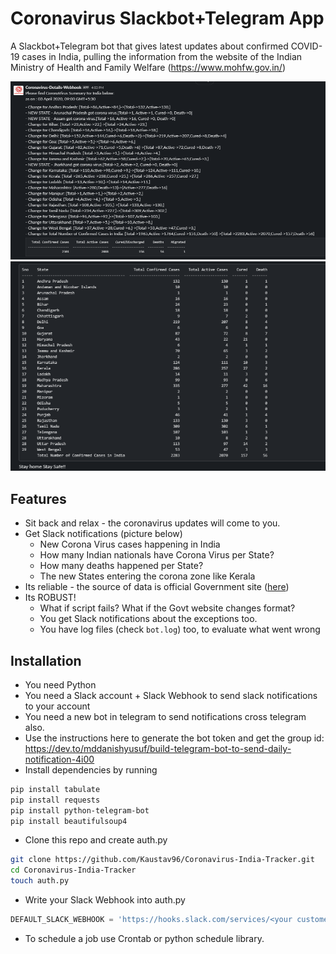 # Coronavirus Slackbot+Telegram App
A Slackbot+Telegram bot that gives latest updates about confirmed COVID-19 cases in India, pulling the information from the website of the Indian Ministry of Health and Family Welfare (https://www.mohfw.gov.in/)

![Coronavirus-India-Tracker](https://github.com/Kaustav96/Coronavirus-India-Tracker/blob/master/corona2.PNG)
![Coronavirus-India-Tracker](https://github.com/Kaustav96/Coronavirus-India-Tracker/blob/master/corona3.PNG)

## Features
- Sit back and relax - the coronavirus updates will come to you.
- Get Slack notifications (picture below)
  -  New Corona Virus cases happening in India
  -  How many Indian nationals have Corona Virus per State?
  -  How many deaths happened per State?
  -  The new States entering the corona zone like Kerala
- Its reliable - the source of data is official Government site ([here](https://mohfw.gov.in/))
- Its ROBUST! 
  - What if script fails? What if the Govt website changes format?
  - You get Slack notifications about the exceptions too.
  - You have log files (check `bot.log`) too, to evaluate what went wrong
  
 
 ## Installation
- You need Python
- You need a Slack account + Slack Webhook to send slack notifications to your account
- You need a new bot in telegram to send notifications cross telegram also.
- Use the instructions here to generate the bot token and get the group id: https://dev.to/mddanishyusuf/build-telegram-bot-to-send-daily-notification-4i00
- Install dependencies by running
```bash
pip install tabulate
pip install requests
pip install python-telegram-bot
pip install beautifulsoup4
```
- Clone this repo and create auth.py
```bash
git clone https://github.com/Kaustav96/Coronavirus-India-Tracker.git
cd Coronavirus-India-Tracker
touch auth.py
```
- Write your Slack Webhook into auth.py
```python
DEFAULT_SLACK_WEBHOOK = 'https://hooks.slack.com/services/<your custome webhook url>'
```
- To schedule a job use Crontab or python schedule library.
